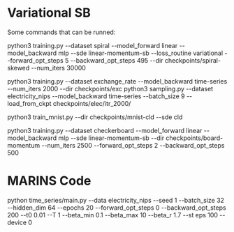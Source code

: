 # Variational SB

Some commands that can be runned:

python3 training.py --dataset spiral --model_forward linear --model_backward mlp --sde linear-momentum-sb --loss_routine variational --forward_opt_steps 5 --backward_opt_steps 495 --dir checkpoints/spiral-skewed --num_iters 30000

python3 training.py --dataset exchange_rate --model_backward time-series  --num_iters 2000 --dir checkpoints/exc 
python3 sampling.py --dataset electricity_nips --model_backward time-series --batch_size 9 --load_from_ckpt checkpoints/elec/itr_2000/

python3 train_mnist.py --dir checkpoints/mnist-cld --sde cld 

python3 training.py --dataset checkerboard --model_forward linear  --model_backward mlp  --sde linear-momentum-sb  --dir checkpoints/board-momentum --num_iters 2500 --forward_opt_steps 2 --backward_opt_steps 500


# MARINS Code
 python time_series/main.py --data electricity_nips --seed 1 
--batch_size 32 --hidden_dim 64 --epochs 20 --forward_opt_steps 0 --backward_opt_steps 200 --t0 0.01 --T 1 --beta_min 0.1 --beta_max 10 --beta_r 1.7 --st
eps 100 --device 0
